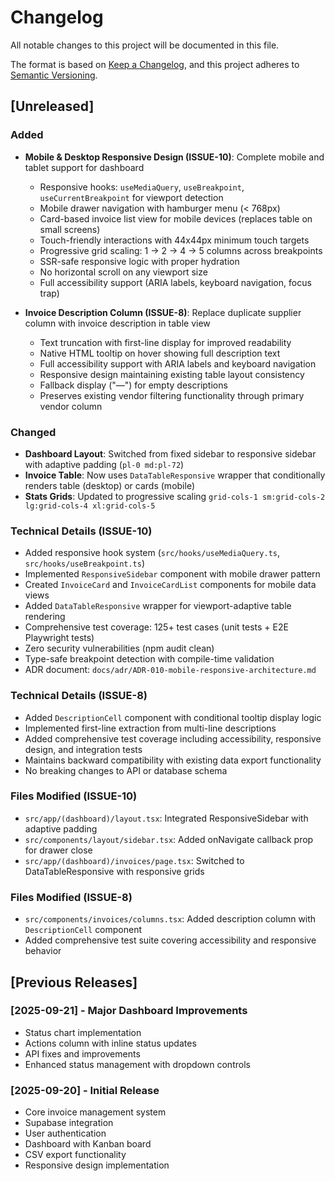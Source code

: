 # Changelog

All notable changes to this project will be documented in this file.

The format is based on [Keep a Changelog](https://keepachangelog.com/en/1.0.0/),
and this project adheres to [Semantic Versioning](https://semver.org/spec/v2.0.0.html).

## [Unreleased]

### Added
- **Mobile & Desktop Responsive Design (ISSUE-10)**: Complete mobile and tablet support for dashboard
  - Responsive hooks: `useMediaQuery`, `useBreakpoint`, `useCurrentBreakpoint` for viewport detection
  - Mobile drawer navigation with hamburger menu (< 768px)
  - Card-based invoice list view for mobile devices (replaces table on small screens)
  - Touch-friendly interactions with 44x44px minimum touch targets
  - Progressive grid scaling: 1 → 2 → 4 → 5 columns across breakpoints
  - SSR-safe responsive logic with proper hydration
  - No horizontal scroll on any viewport size
  - Full accessibility support (ARIA labels, keyboard navigation, focus trap)

- **Invoice Description Column (ISSUE-8)**: Replace duplicate supplier column with invoice description in table view
  - Text truncation with first-line display for improved readability
  - Native HTML tooltip on hover showing full description text
  - Full accessibility support with ARIA labels and keyboard navigation
  - Responsive design maintaining existing table layout consistency
  - Fallback display ("—") for empty descriptions
  - Preserves existing vendor filtering functionality through primary vendor column

### Changed
- **Dashboard Layout**: Switched from fixed sidebar to responsive sidebar with adaptive padding (`pl-0 md:pl-72`)
- **Invoice Table**: Now uses `DataTableResponsive` wrapper that conditionally renders table (desktop) or cards (mobile)
- **Stats Grids**: Updated to progressive scaling `grid-cols-1 sm:grid-cols-2 lg:grid-cols-4 xl:grid-cols-5`

### Technical Details (ISSUE-10)
- Added responsive hook system (`src/hooks/useMediaQuery.ts`, `src/hooks/useBreakpoint.ts`)
- Implemented `ResponsiveSidebar` component with mobile drawer pattern
- Created `InvoiceCard` and `InvoiceCardList` components for mobile data views
- Added `DataTableResponsive` wrapper for viewport-adaptive table rendering
- Comprehensive test coverage: 125+ test cases (unit tests + E2E Playwright tests)
- Zero security vulnerabilities (npm audit clean)
- Type-safe breakpoint detection with compile-time validation
- ADR document: `docs/adr/ADR-010-mobile-responsive-architecture.md`

### Technical Details (ISSUE-8)
- Added `DescriptionCell` component with conditional tooltip display logic
- Implemented first-line extraction from multi-line descriptions
- Added comprehensive test coverage including accessibility, responsive design, and integration tests
- Maintains backward compatibility with existing data export functionality
- No breaking changes to API or database schema

### Files Modified (ISSUE-10)
- `src/app/(dashboard)/layout.tsx`: Integrated ResponsiveSidebar with adaptive padding
- `src/components/layout/sidebar.tsx`: Added onNavigate callback prop for drawer close
- `src/app/(dashboard)/invoices/page.tsx`: Switched to DataTableResponsive with responsive grids

### Files Modified (ISSUE-8)
- `src/components/invoices/columns.tsx`: Added description column with `DescriptionCell` component
- Added comprehensive test suite covering accessibility and responsive behavior

## [Previous Releases]

### [2025-09-21] - Major Dashboard Improvements
- Status chart implementation
- Actions column with inline status updates
- API fixes and improvements
- Enhanced status management with dropdown controls

### [2025-09-20] - Initial Release
- Core invoice management system
- Supabase integration
- User authentication
- Dashboard with Kanban board
- CSV export functionality
- Responsive design implementation